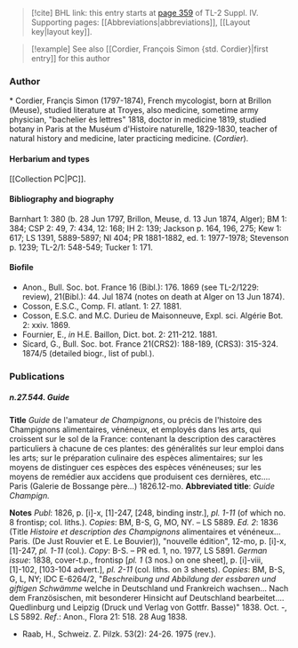 > [!cite] BHL link: this entry starts at [page 359](https://www.biodiversitylibrary.org/item/103860#page/369/mode/1up) of TL-2 Suppl. IV.
> Supporting pages: [[Abbreviations|abbreviations]], [[Layout key|layout key]].

> [!example] See also [[Cordier, François Simon {std. Cordier}|first entry]] for this author

### Author

\* Cordier, Françis Simon (1797-1874), French mycologist, born at Brillon (Meuse), studied literature at Troyes, also medicine, sometime army physician, "bachelier ès lettres" 1818, doctor in medicine 1819, studied botany in Paris at the Muséum d'Histoire naturelle, 1829-1830, teacher of natural history and medicine, later practicing medicine. (*Cordier*).

#### Herbarium and types

[[Collection PC|PC]].

#### Bibliography and biography

Barnhart 1: 380 (b. 28 Jun 1797, Brillon, Meuse, d. 13 Jun 1874, Alger); BM 1: 384; CSP 2: 49, 7: 434, 12: 168; IH 2: 139; Jackson p. 164, 196, 275; Kew 1: 617; LS 1391, 5889-5897; NI 404; PR 1881-1882, ed. 1: 1977-1978; Stevenson p. 1239; TL-2/1: 548-549; Tucker 1: 171.

#### Biofile

- Anon., Bull. Soc. bot. France 16 (Bibl.): 176. 1869 (see TL-2/1229: review), 21(Bibl.): 44. Jul 1874 (notes on death at Alger on 13 Jun 1874).
- Cosson, E.S.C., Comp. Fl. atlant. 1: 27. 1881.
- Cosson, E.S.C. and M.C. Durieu de Maisonneuve, Expl. sci. Algérie Bot. 2: xxiv. 1869.
- Fournier, E., *in* H.E. Baillon, Dict. bot. 2: 211-212. 1881.
- Sicard, G., Bull. Soc. bot. France 21(CRS2): 188-189, (CRS3): 315-324. 1874/5 (detailed biogr., list of publ.).

### Publications

##### n.27.544. Guide

**Title**
*Guide* de l'amateur *de Champignons*, ou précis de l'histoire des Champignons alimentaires, vénéneux, et employés dans les arts, qui croissent sur le sol de la France: contenant la description des caractères particuliers à chacune de ces plantes: des généralités sur leur emploi dans les arts; sur le préparation culinaire des espèces alimentaires; sur les moyens de distinguer ces espèces des espèces vénéneuses; sur les moyens de remédier aux accidens que produisent ces dernières, etc.... Paris (Galerie de Bossange père...) 1826.12-mo.
**Abbreviated title**: *Guide Champign.*

**Notes**
*Publ*: 1826, p. \[i\]-x, \[1\]-247, \[248, binding instr.\], *pl. 1-11* (of which no. 8 frontisp; col. liths.). *Copies*: BM, B-S, G, MO, NY. – LS 5889.
*Ed. 2*: 1836 (Title *Histoire et description des Champignons* alimentaires et vénéneux... Paris. (De Just Rouvier et E. Le Bouvier)), "nouvelle édition", 12-mo, p. \[i\]-x, \[1\]-247, *pl. 1-11* (col.). *Copy*: B-S. – PR ed. 1, no. 1977, LS 5891.
*German issue*: 1838, cover-t.p., frontisp \[*pl. 1* (3 nos.) on one sheet\], p. \[i\]-viii, \[1\]-102, \[103-104 advert.\], *pl. 2-11* (col. liths. on 3 sheets). *Copies*: BM, B-S, G, L, NY; IDC E-6264/2, "*Beschreibung und Abbildung der essbaren und giftigen Schwämme* welche in Deutschland und Frankreich wachsen... Nach dem Französischen, mit besonderer Hinsicht auf Deutschland bearbeitet.... Quedlinburg und Leipzig (Druck und Verlag von Gottfr. Basse)" 1838. Oct. -, LS 5892.
*Ref*.: Anon., Flora 21: 518. 28 Aug 1838.
- Raab, H., Schweiz. Z. Pilzk. 53(2): 24-26. 1975 (rev.).

